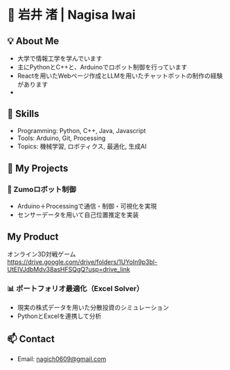 # 👋 岩井 渚 | Nagisa Iwai

## 💡 About Me
- 大学で情報工学を学んでいます
- 主にPythonとC++と、Arduinoでロボット制御を行っています
- Reactを用いたWebページ作成とLLMを用いたチャットボットの制作の経験があります
- 

## 🔧 Skills
- Programming: Python, C++, Java, Javascript
- Tools: Arduino, Git, Processing
- Topics: 機械学習, ロボティクス, 最適化, 生成AI

## 📁 My Projects
### 🤖 Zumoロボット制御
- Arduino＋Processingで通信・制御・可視化を実現
- センサーデータを用いて自己位置推定を実装

## My Product

オンライン3D対戦ゲーム
https://drive.google.com/drive/folders/1UYoIn9p3bl-UtEIVJdbMdv38asHFSQgQ?usp=drive_link


### 📊 ポートフォリオ最適化（Excel Solver）
- 現実の株式データを用いた分散投資のシミュレーション
- PythonとExcelを連携して分析

## 📫 Contact
- Email: nagich0609@gmail.com
